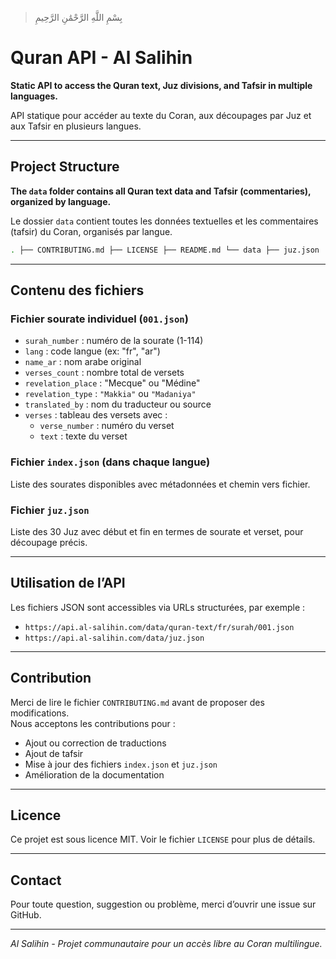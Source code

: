 > بِسْمِ اللَّهِ الرَّحْمَٰنِ الرَّحِيمِ
# Quran API - Al Salihin

**Static API to access the Quran text, Juz divisions, and Tafsir in multiple languages.**

API statique pour accéder au texte du Coran, aux découpages par Juz et aux Tafsir en plusieurs langues.

---

## Project Structure

**The `data` folder contains all Quran text data and Tafsir (commentaries), organized by language.**

Le dossier `data` contient toutes les données textuelles et les commentaires (tafsir) du Coran, organisés par langue.

```sh
. ├── CONTRIBUTING.md ├── LICENSE ├── README.md └── data ├── juz.json               # Division of the Quran into 30 Juz ├── quran-text             # Quran text │   ├── ar                 # Arabic (original) │   │   └── surah          # Surahs in JSON files │   ├── fr                 # French (translations) │   │   └── surah │   ├── en                 # English │   ├── ...                # Other languages (de, es, id, etc.) └── tafsir                 # Commentaries (Tafsir) ├── ar ├── fr └── en
```

---

## Contenu des fichiers

### Fichier sourate individuel (`001.json`)

- `surah_number` : numéro de la sourate (1-114)  
- `lang` : code langue (ex: "fr", "ar")  
- `name_ar` : nom arabe original  
- `verses_count` : nombre total de versets  
- `revelation_place` : "Mecque" ou "Médine"  
- `revelation_type` : `"Makkia"` ou `"Madaniya"`  
- `translated_by` : nom du traducteur ou source  
- `verses` : tableau des versets avec :  
  - `verse_number` : numéro du verset  
  - `text` : texte du verset  

### Fichier `index.json` (dans chaque langue)

Liste des sourates disponibles avec métadonnées et chemin vers fichier.

### Fichier `juz.json`

Liste des 30 Juz avec début et fin en termes de sourate et verset, pour découpage précis.

---

## Utilisation de l’API

Les fichiers JSON sont accessibles via URLs structurées, par exemple :

- `https://api.al-salihin.com/data/quran-text/fr/surah/001.json` 
- `https://api.al-salihin.com/data/juz.json`

---

## Contribution

Merci de lire le fichier `CONTRIBUTING.md` avant de proposer des modifications.  
Nous acceptons les contributions pour :

- Ajout ou correction de traductions  
- Ajout de tafsir  
- Mise à jour des fichiers `index.json` et `juz.json`  
- Amélioration de la documentation  

---

## Licence

Ce projet est sous licence MIT. Voir le fichier `LICENSE` pour plus de détails.

---

## Contact

Pour toute question, suggestion ou problème, merci d’ouvrir une issue sur GitHub.

---

*Al Salihin - Projet communautaire pour un accès libre au Coran multilingue.*